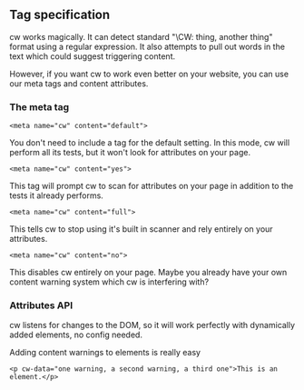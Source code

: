 ## Tag specification 

cw works magically. It can detect standard "\CW: thing, another thing" format using a regular expression. It also attempts to pull out words in the text which could suggest triggering content. 

However, if you want cw to work even better on your website, you can use our meta tags and content attributes. 

### The meta tag

```
<meta name="cw" content="default">
```

You don't need to include a tag for the default setting. In this mode, cw will perform all its tests, but it won't look for attributes on your page.

```
<meta name="cw" content="yes">
```

This tag will prompt cw to scan for attributes on your page in addition to the tests it already performs.

```
<meta name="cw" content="full">
```

This tells cw to stop using it's built in scanner and rely entirely on your attributes.

```
<meta name="cw" content="no">
```

This disables cw entirely on your page. Maybe you already have your own content warning system which cw is interfering with?

### Attributes API
cw listens for changes to the DOM, so it will work perfectly with dynamically added elements, no config needed. 

Adding content warnings to elements is really easy

```
<p cw-data="one warning, a second warning, a third one">This is an element.</p>
```

